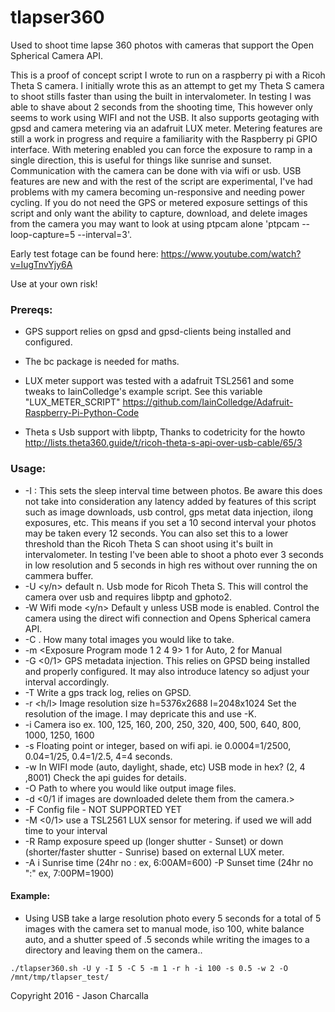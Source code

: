 # tlapser360
Used to shoot time lapse 360 photos with cameras that support the Open Spherical Camera API.

This is a proof of concept script I wrote to run on  a raspberry pi with a Ricoh Theta S camera. I initially wrote this as an attempt to get my Theta S camera to shoot stills faster than using the built in intervalometer. In testing I was able to shave about 2 seconds from the shooting time, This however only seems to work using WIFI and not the USB. It also supports geotaging with gpsd and camera metering via an adafruit LUX meter. Metering features are still a work in progress and require a familiarity with the Raspberry pi GPIO interface. With metering enabled you can force the exposure to ramp in a single direction, this is useful for things like sunrise and sunset. Communication with the camera can be done with via wifi or usb. USB features are new and with the rest of the script are experimental, I've had problems with my camera becoming un-responsive and needing power cycling. If you do not need the GPS or metered exposure settings of this script and only want the ability to capture, download, and delete images from the camera you may want to look at using ptpcam alone 'ptpcam --loop-capture=5 --interval=3'.


Early test fotage can be found here: https://www.youtube.com/watch?v=IugTnvYjy6A

Use at your own risk!


### Prereqs: 

- GPS support relies on gpsd and gpsd-clients being installed and configured.

- The bc package is needed for maths.

- LUX meter support was tested with a adafruit TSL2561 and some tweaks to IainColledge's
  example script. See this variable "LUX_METER_SCRIPT"
  https://github.com/IainColledge/Adafruit-Raspberry-Pi-Python-Code

- Theta s Usb support with libptp, Thanks to codetricity for the howto 
  http://lists.theta360.guide/t/ricoh-theta-s-api-over-usb-cable/65/3



### Usage:

- -I <Interval seconds> : This sets the sleep interval time between photos. Be aware this does not take into consideration any latency added by features of this script such as image downloads, usb control, gps metat data injection, ilong exposures, etc. This means if you set a 10 second interval your photos may be taken every 12 seconds. You can also set this to a lower threshold than the Ricoh Theta S can shoot using it's built in intervalometer. In testing I've been able to shoot a photo ever 3 seconds in low resolution and 5 seconds in high res without over running the on cammera buffer. 
- -U <y/n> default n. Usb mode for Ricoh Theta S. This will control the camera over usb and requires libptp and gphoto2.
- -W Wifi mode <y/n> Default y unless USB mode is enabled. Control the camera using the direct wifi connection and Opens Spherical camera API.
- -C <Image count>. How many total images you would like to take.
- -m <Exposure Program mode 1 2 4 9> 1 for Auto, 2 for Manual
- -G <0/1> GPS metadata injection. This relies on GPSD being installed and properly configured. It may also introduce latency so adjust your interval accordingly.
- -T <GPS Track log path and file name> Write a gps track log, relies on GPSD.
- -r <h/l> Image resolution size h=5376x2688 l=2048x1024 Set the resolution of the image. I may depricate this and use -K.
- -i <iso> Camera iso ex. 100, 125, 160, 200, 250, 320, 400, 500, 640, 800, 1000, 1250, 1600 
- -s <shutter speed> Floating point or integer, based on wifi api. ie 0.0004=1/2500, 0.04=1/25, 0.4=1/2.5, 4=4 seconds.
- -w <White Balance> In WIFI mode (auto, daylight, shade, etc) USB mode in hex? (2, 4 ,8001) Check the api guides for details.
- -O <Output path /> Path to where you would like output image files.
- -d <0/1 if images are downloaded delete them from the camera.> 
- -F Config file - NOT SUPPORTED YET 
- -M <0/1> use a TSL2561 LUX sensor for metering. if used we will add time to your interval
- -R Ramp exposure speed up (longer shutter - Sunset) or down (shorter/faster shutter - Sunrise) based on external LUX meter.
- -A <time>i Sunrise time (24hr no : ex, 6:00AM=600) -P Sunset time (24hr no ":" ex, 7:00PM=1900)

#### Example:
- Using USB take a large resolution photo every 5 seconds for a total of 5 images with the camera set to manual mode, iso 100, white balance auto, and a shutter speed of .5 seconds while writing the images to a directory and leaving them on the camera.. 

```
./tlapser360.sh -U y -I 5 -C 5 -m 1 -r h -i 100 -s 0.5 -w 2 -O /mnt/tmp/tlapser_test/
```
Copyright 2016 - Jason Charcalla
